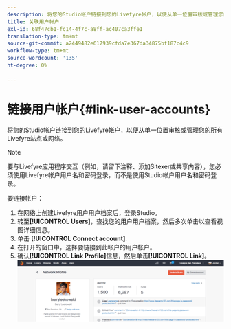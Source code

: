 ```yaml
---
description: 将您的Studio帐户链接到您的Livefyre帐户，以便从单一位置审核或管理您的所有Livefyre站点或网络。
title: 关联用户帐户
exl-id: 68f47cb1-fc14-4f7c-a8ff-ac407ca3ffe1
translation-type: tm+mt
source-git-commit: a2449482e617939cfda7e367da34875bf187c4c9
workflow-type: tm+mt
source-wordcount: '135'
ht-degree: 0%

---
```


# 链接用户帐户{#link-user-accounts}

将您的Studio帐户链接到您的Livefyre帐户，以便从单一位置审核或管理您的所有Livefyre站点或网络。

>[!NOTE]
>
>要与Livefyre应用程序交互（例如，请留下注释、添加Sitexer或共享内容），您必须使用Livefyre帐户用户名和密码登录，而不是使用Studio帐户用户名和密码登录。

要链接帐户：

1. 在网络上创建Livefyre用户用户档案后，登录Studio。
1. 转至&#x200B;**[!UICONTROL Users]**，查找您的用户用户档案，然后多次单击以查看视图详细信息。
1. 单击 **[!UICONTROL Connect account]**.
1. 在打开的窗口中，选择要链接到此帐户的用户帐户。
1. 确认&#x200B;**[!UICONTROL Link Profile]**&#x200B;信息，然后单击&#x200B;**[!UICONTROL Link]**。 ![](assets/UsersConnectAccount-1024x311.png)

